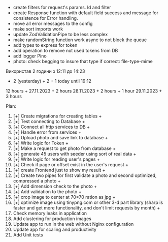 - create filters for request's params. Id and filter
- create Response function with default field success and message for consistence for Error handling.
- move all error messages to the config
- make sort imports work
- update ZodValidationPipe to be less complex
- make randomString function work async to not block the queue
- add types to express for token
- add operation to remove not used tokens from DB
- add logger Pino
- photo: check begging to insure that type if correct: file-type-mime


Використав 2 години з 12:11 до 14:23
+ 2 (yesterday) + 2 + 1 today until 19:12

12 hours +
27.11.2023 + 2 hours
28.11.2023 + 2 hours + 1 hour
29.11.2023 + 3 hours


Plan:
1.  [+] Create migrations for creating tables +
2.  [+] Test connecting to Database +
3.  [+] Connect all http services to DB +
4.  [+] Handle error from services +
5.  [+] Upload photo and save link to database +
6.  [+] Write logic for Token +
13. [+]  Make a request to get photo from database +
9.  [+] generate 45 users with seeder using sort of real data +
7.  [+] Write logic for reading user's pages +
15. [+] Check if page or offset exist in the user's request +
12. [+] create Frontend just to show my result +
16. [+] Create two pipes for first validate a photo and second optimized, compressed a photo +
8.  [+] Add dimension check to the photo +
14. [+] Add validation to the photo +
10. [+] crop image to center at 70*70 ration as jpg +
11. [+] optimize image using tinypng.com or other 3-d part library (sharp is faster and get more functionality, and don't limit requests by month) +
17. Check memory leaks in application
18. Add clustering for production images
19. Update app to run in the web without Nginx configuration
20. Update app for scaling and productivity
16. Add Unit tests
